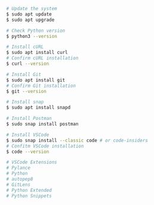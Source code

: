```bash
# Update the system
$ sudo apt update
$ sudo apt upgrade
```

```bash
# Check Python version
$ python3 --version
```

```bash
# Install cURL
$ sudo apt install curl
# Confirm cURL installation
$ curl --version
```

```bash
# Install Git
$ sudo apt install git
# Confirm Git installation
$ git --version
```

```bash
# Install snap
$ sudo apt install snapd
```

```bash
# Install Postman
$ sudo snap install postman
```

```bash
# Install VSCode
$ sudo snap install --classic code # or code-insiders
# Confitm VSCode installation
$ code --version
```

```bash
# VSCode Extensions
# Pylance
# Python
# autopep8
# GitLens
# Python Extended
# Python Snippets
```
